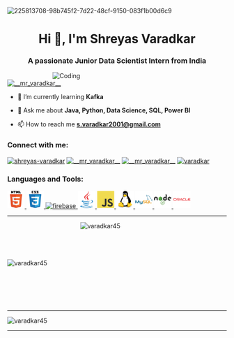 
<!--
**Varadkar45/Varadkar45** is a ✨ _special_ ✨ repository because its `README.md` (this file) appears on your GitHub profile.

Here are some ideas to get you started:

- 🔭 I’m currently working on ...
- 🌱 I’m currently learning ...
- 👯 I’m looking to collaborate on ...
- 🤔 I’m looking for help with ...
- 💬 Ask me about ...
- 📫 How to reach me: ...
- 😄 Pronouns: ...
- ⚡ Fun fact: ...
-->
![225813708-98b745f2-7d22-48cf-9150-083f1b00d6c9](https://github.com/KaranP666/KaranP666/assets/83541879/ec7a0c4a-3386-4c8a-b98b-810fc31b9fc7)

<h1 align="center">Hi 👋, I'm Shreyas Varadkar</h1>
<h3 align="center">A passionate Junior Data Scientist Intern from India</h3>
<img align="right" alt="Coding" width="400" src="https://miro.medium.com/freeze/max/680/1*IRGHmiGsa16stedQvIaZfw.gif">

<p align="left"> <a href="https://linkedin.com/in/shreyas-varadkar" target="blank"><img src="https://img.shields.io/twitter/follow/__mr_varadkar__?logo=linkedin&style=for-the-badge" alt="__mr_varadkar__" /></a> </p>

- 🌱 I’m currently learning **Kafka**

- 💬 Ask me about **Java, Python, Data Science, SQL, Power BI**

- 📫 How to reach me **s.varadkar2001@gmail.com**

<h3 align="left">Connect with me:</h3>
<p align="left">

<a href="https://linkedin.com/in/shreyas-varadkar" target="blank"><img align="center" src="https://raw.githubusercontent.com/rahuldkjain/github-profile-readme-generator/master/src/images/icons/Social/linked-in-alt.svg" alt="shreyas-varadkar" height="30" width="40" /></a>
<a href="https://instagram.com/__mr_varadkar__" target="blank"><img align="center" src="https://raw.githubusercontent.com/rahuldkjain/github-profile-readme-generator/master/src/images/icons/Social/instagram.svg" alt="__mr_varadkar__" height="30" width="40" /></a>
<a href="https://twitter.com/__mr_varadkar__" target="blank"><img align="center" src="https://raw.githubusercontent.com/rahuldkjain/github-profile-readme-generator/master/src/images/icons/Social/twitter.svg" alt="__mr_varadkar__" height="30" width="40" /></a>
<a href="https://www.leetcode.com/varadkar" target="blank"><img align="center" src="https://raw.githubusercontent.com/rahuldkjain/github-profile-readme-generator/master/src/images/icons/Social/leet-code.svg" alt="varadkar" height="30" width="40" /></a>
</p>

<h3 align="left">Languages and Tools:</h3>
<p align="left"> <a href="https://www.w3.org/html/" target="_blank" rel="noreferrer"> <img src="https://raw.githubusercontent.com/devicons/devicon/master/icons/html5/html5-original-wordmark.svg" alt="html5" width="40" height="40"/> </a> <a href="https://www.w3schools.com/css/" target="_blank" rel="noreferrer"> <img src="https://raw.githubusercontent.com/devicons/devicon/master/icons/css3/css3-original-wordmark.svg" alt="css3" width="40" height="40"/> </a> <a href="https://firebase.google.com/" target="_blank" rel="noreferrer"> <img src="https://www.vectorlogo.zone/logos/firebase/firebase-icon.svg" alt="firebase" width="40" height="40"/> </a>  <a href="https://www.java.com" target="_blank" rel="noreferrer"> <img src="https://raw.githubusercontent.com/devicons/devicon/master/icons/java/java-original.svg" alt="java" width="40" height="40"/> </a> <a href="https://developer.mozilla.org/en-US/docs/Web/JavaScript" target="_blank" rel="noreferrer"> <img src="https://raw.githubusercontent.com/devicons/devicon/master/icons/javascript/javascript-original.svg" alt="javascript" width="40" height="40"/> </a> <a href="https://www.linux.org/" target="_blank" rel="noreferrer"> <img src="https://raw.githubusercontent.com/devicons/devicon/master/icons/linux/linux-original.svg" alt="linux" width="40" height="40"/> </a> <a href="https://www.mysql.com/" target="_blank" rel="noreferrer"> <img src="https://raw.githubusercontent.com/devicons/devicon/master/icons/mysql/mysql-original-wordmark.svg" alt="mysql" width="40" height="40"/> </a> <a href="https://nodejs.org" target="_blank" rel="noreferrer"> <img src="https://raw.githubusercontent.com/devicons/devicon/master/icons/nodejs/nodejs-original-wordmark.svg" alt="nodejs" width="40" height="40"/> </a> <a href="https://www.oracle.com/" target="_blank" rel="noreferrer"> <img src="https://raw.githubusercontent.com/devicons/devicon/master/icons/oracle/oracle-original.svg" alt="oracle" width="40" height="40"/> </a> </p>

---

<div style="display: flex; justify-content: space-between; align-items: center;">
  <img style="width: 45%" src="https://github-readme-stats.vercel.app/api/top-langs?username=zalabhavy&show_icons=true&locale=en&layout=compact&theme=radical&line_height=27" alt="varadkar45" />
  <img style="width: 454px; height:188px"; src="https://github-readme-stats.vercel.app/api?username=varadkar45&show_icons=true&theme=radical&line_height=27" alt="varadkar45" />
</div>



---

<p align="center">
  <p><img width="1800" height="220" src="https://github-readme-streak-stats.herokuapp.com/?user=varadkar45&show_icons=true&theme=radical" alt="varadkar45" /></p>
</p>

---
